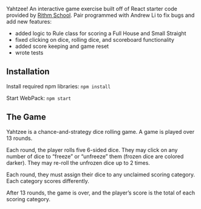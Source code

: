 Yahtzee! An interactive game exercise built off of React starter code provided by [Rithm School](https://www.rithmschool.com/). Pair programmed with Andrew Li to fix bugs and add new features:
* added logic to Rule class for scoring a Full House and Small Straight
* fixed clicking on dice, rolling dice, and scoreboard functionality
* added score keeping and game reset
* wrote tests

## Installation
Install required npm libraries:
`npm install`

Start WebPack:
`npm start`

## The Game
Yahtzee is a chance-and-strategy dice rolling game. A game is played over 13 rounds.

Each round, the player rolls five 6-sided dice. They may click on any number of dice to “freeze” or “unfreeze” them (frozen dice are colored darker). They may re-roll the unfrozen dice up to 2 times.

Each round, they must assign their dice to any unclaimed scoring category. Each category scores differently.

After 13 rounds, the game is over, and the player’s score is the total of each scoring category.
